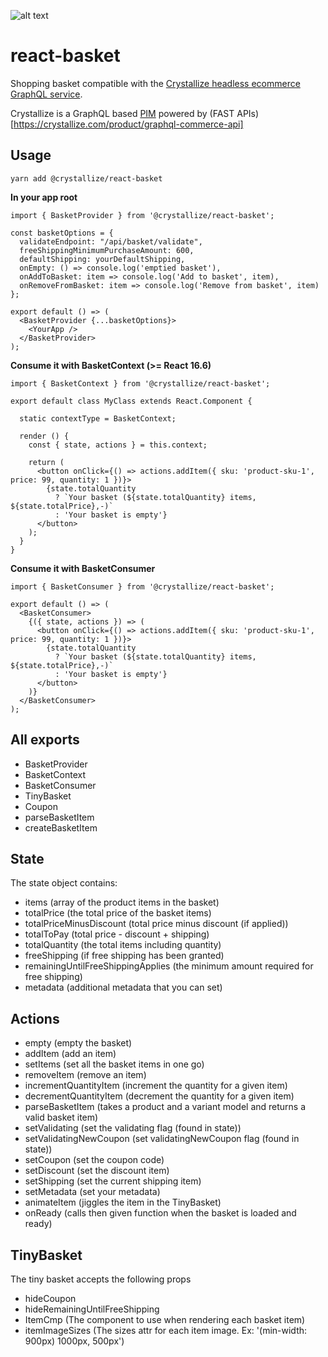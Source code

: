 ![alt text](https://raw.githubusercontent.com/snowballdigital/react-basket/HEAD/media/logo.png 'Shopping cart')

# react-basket

Shopping basket compatible with the [Crystallize headless ecommerce GraphQL service](https://crystallize.com/).

Crystallize is a GraphQL based [PIM](https://crystallize.com/product/product-information-management) powered by (FAST APIs)[https://crystallize.com/product/graphql-commerce-api]

## Usage

```
yarn add @crystallize/react-basket
```

**In your app root**

```
import { BasketProvider } from '@crystallize/react-basket';

const basketOptions = {
  validateEndpoint: "/api/basket/validate",
  freeShippingMinimumPurchaseAmount: 600,
  defaultShipping: yourDefaultShipping,
  onEmpty: () => console.log('emptied basket'),
  onAddToBasket: item => console.log('Add to basket', item),
  onRemoveFromBasket: item => console.log('Remove from basket', item)
};

export default () => (
  <BasketProvider {...basketOptions}>
    <YourApp />
  </BasketProvider>
);
```

**Consume it with BasketContext (>= React 16.6)**

```
import { BasketContext } from '@crystallize/react-basket';

export default class MyClass extends React.Component {

  static contextType = BasketContext;

  render () {
    const { state, actions } = this.context;

    return (
      <button onClick={() => actions.addItem({ sku: 'product-sku-1', price: 99, quantity: 1 })}>
        {state.totalQuantity
          ? `Your basket (${state.totalQuantity} items, ${state.totalPrice},-)`
          : 'Your basket is empty'}
      </button>
    );
  }
}
```

**Consume it with BasketConsumer**

```
import { BasketConsumer } from '@crystallize/react-basket';

export default () => (
  <BasketConsumer>
    {({ state, actions }) => (
      <button onClick={() => actions.addItem({ sku: 'product-sku-1', price: 99, quantity: 1 })}>
        {state.totalQuantity
          ? `Your basket (${state.totalQuantity} items, ${state.totalPrice},-)`
          : 'Your basket is empty'}
      </button>
    )}
  </BasketConsumer>
);
```

## All exports

- BasketProvider
- BasketContext
- BasketConsumer
- TinyBasket
- Coupon
- parseBasketItem
- createBasketItem

## State

The state object contains:

- items (array of the product items in the basket)
- totalPrice (the total price of the basket items)
- totalPriceMinusDiscount (total price minus discount (if applied))
- totalToPay (total price - discount + shipping)
- totalQuantity (the total items including quantity)
- freeShipping (if free shipping has been granted)
- remainingUntilFreeShippingApplies (the minimum amount required for free shipping)
- metadata (additional metadata that you can set)

## Actions

- empty (empty the basket)
- addItem (add an item)
- setItems (set all the basket items in one go)
- removeItem (remove an item)
- incrementQuantityItem (increment the quantity for a given item)
- decrementQuantityItem (decrement the quantity for a given item)
- parseBasketItem (takes a product and a variant model and returns a valid basket item)
- setValidating (set the validating flag (found in state))
- setValidatingNewCoupon (set validatingNewCoupon flag (found in state))
- setCoupon (set the coupon code)
- setDiscount (set the discount item)
- setShipping (set the current shipping item)
- setMetadata (set your metadata)
- animateItem (jiggles the item in the TinyBasket)
- onReady (calls then given function when the basket is loaded and ready)

## TinyBasket

The tiny basket accepts the following props

- hideCoupon
- hideRemainingUntilFreeShipping
- ItemCmp (The component to use when rendering each basket item)
- itemImageSizes (The sizes attr for each item image. Ex: '(min-width: 900px) 1000px, 500px')
